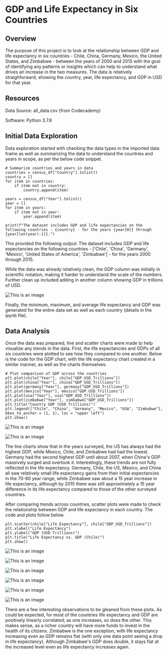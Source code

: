 # GDP and Life Expectancy in Six Countries

## Overview
The purpose of this project is to look at the relationship between GDP and life expectancy in six countries - Chile, China, Germany, Mexico, the United States, and Zimbabwe - between the years of 2000 and 2015 with the goal of identifying any patterns or insights which can help to understand what drives an increase in the two measures. The data is relatively straighforward, showing the country, year, life expectancy, and GDP in USD for that year.

## Resources
Data Source: all_data.csv (from Codecademy)

Software: Python 3.7.6

## Initial Data Exploration
Data exploration started with checking the data types in the imported data frame as well as summarizing the data to understand the countries and years in scope, as per the below code snippet.

```
# Summarize countries and years in data
countries = census_df["Country"].tolist()
country = []
for item in countries:
    if item not in country:
        country.append(item)
        
years = census_df["Year"].tolist()
year = []
for item in years:
    if item not in year:
        year.append(item)
        
print(f"The dataset includes GDP and life expectancies on the following countries - {country} - for the years {year[0]} through {year[len(year)-1]}.")
```

This provided the following output: The dataset includes GDP and life expectancies on the following countries - ['Chile', 'China', 'Germany', 'Mexico', 'United States of America', 'Zimbabwe'] - for the years 2000 through 2015.

While the data was already relatively clean, the GDP column was initially in scientific notation, making it harder to understand the scale of the numbers. Further clean up included adding in another column showing GDP in trillions of USD.

![This is an image](https://github.com/EricaEidelman/GDP_LifeExpectancy/blob/main/Images/GDP%20Column.png)

Finally, the minimum, maximum, and average life expectancy and GDP was generated for the entire data set as well as each country (details in the ipynb file).

## Data Analysis
Once the data was prepared, line and scatter charts were made to help visualize any trends in the data. First, the life expectancies and GDPs of all six countries were plotted to see how they compared to one another. Below is the code for the GDP chart, with the life expectancy chart created in a similar manner, as well as the charts themselves.

```
# Plot comparison of GDP across the countries
plt.plot(chile["Year"], chile["GDP_USD_Trillions"])
plt.plot(china["Year"], china["GDP_USD_Trillions"])
plt.plot(germany["Year"], germany["GDP_USD_Trillions"])
plt.plot(mexico["Year"], mexico["GDP_USD_Trillions"])
plt.plot(usa["Year"], usa["GDP_USD_Trillions"])
plt.plot(zimbabwe["Year"], zimbabwe["GDP_USD_Trillions"])
plt.title("Country GDP (USD Trillions)")
plt.legend(["Chile", "China", "Germany", "Mexico", "USA", "Zimbabwe"], bbox_to_anchor = (1, 1), loc = "upper left")
plt.show()
```

![This is an image](https://github.com/EricaEidelman/GDP_LifeExpectancy/blob/main/Images/GDP%20Comparison.png)

![This is an image](https://github.com/EricaEidelman/GDP_LifeExpectancy/blob/main/Images/Life%20Expectancy%20Comparison.png)

The line charts show that in the years surveyed, the US has always had the highest GDP, while Mexico, Chile, and Zimbabwe had had the lowest. Germany had the second highest GDP until about 2007, when China's GDP massively surged and overtook it. Interestingly, these trends are not fully reflected in the life expectancy. Germany, Chile, the US, Mexico, and China all saw relatively small life expectancy gains from their initial expectancies in the 70-80 year range, while Zimbabwe saw about a 15 year increase in life expectancy, although by 2015 there was still approximately a 15 year difference in its life expectancy compared to those of the other surveyed countries.

After comparing trends across countries, scatter plots were made to check the relationship between GDP and life expectancy in each country. The code and plots follow below.

```
plt.scatter(chile["Life_Expectancy"], chile["GDP_USD_Trillions"])
plt.xlabel("Life Expectancy")
plt.ylabel("GDP (USD Trillions)")
plt.title("Life Expectancy vs. GDP (Chile)")
plt.show()
```

![This is an image](https://github.com/EricaEidelman/GDP_LifeExpectancy/blob/main/Images/Chile%20Life%20Expectancy%20vs%20GDP.png)

![This is an image](https://github.com/EricaEidelman/GDP_LifeExpectancy/blob/main/Images/China%20Life%20Expectancy%20vs%20GDP.png)

![This is an image](https://github.com/EricaEidelman/GDP_LifeExpectancy/blob/main/Images/Germany%20Life%20Expectancy%20vs%20GDP.png)

![This is an image](https://github.com/EricaEidelman/GDP_LifeExpectancy/blob/main/Images/Germany%20Life%20Expectancy%20vs%20GDP.png)

![This is an image](https://github.com/EricaEidelman/GDP_LifeExpectancy/blob/main/Images/Germany%20Life%20Expectancy%20vs%20GDP.png)

![This is an image](https://github.com/EricaEidelman/GDP_LifeExpectancy/blob/main/Images/Zimbabwe%20Life%20Expectancy%20vs%20GDP.png)

There are a few interesting observations to be gleaned from these plots. As could be expected, for most of the countries life expectancy and GDP are positively linearly correlated; as one increases, so does the other. This makes sense, as a richer country will have more funds to invest in the health of its citizens. Zimbabwe is the one exception, with life expectancy increasing even as GDP remains flat (with only one data point seeing a drop in life expectancy). Although Zimbabwe's GDP does double, it stays flat at the increased level even as life expectancy increases again.
